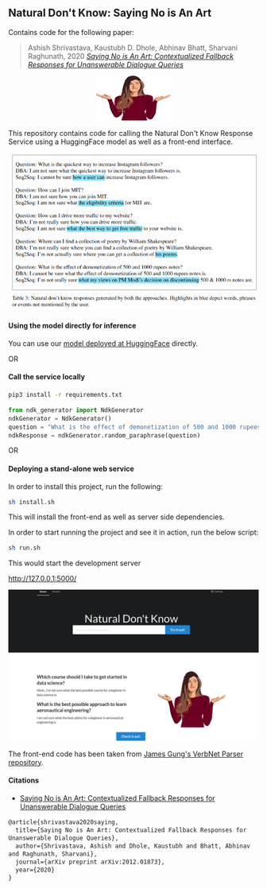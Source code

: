 ## Natural Don't Know: Saying No is An Art

Contains code for the following paper:

> Ashish Shrivastava, Kaustubh D. Dhole, Abhinav Bhatt, Sharvani Raghunath, 2020 _[Saying No is An Art: Contextualized Fallback Responses for Unanswerable Dialogue Queries](https://arxiv.org/pdf/2012.01873.pdf)_

<p align="center">
<img src="https://github.com/kaustubhdhole/natural-dont-know/blob/main/dontknow.png" width="150" height="90">
</p>

This repository contains code for calling the Natural Don't Know Response Service using a HuggingFace model as well as a front-end interface.

![Alt text](examples.png?raw=true "Title")

#### Using the model directly for inference
You can use our [model deployed at HuggingFace](https://huggingface.co/ashish-shrivastava/dont-know-response) directly.

OR 
#### Call the service locally
```bash
pip3 install -r requirements.txt
```
```python
from ndk_generator import NdkGenerator
ndkGenerator = NdkGenerator()
question = "What is the effect of demonetization of 500 and 1000 rupees notes?"
ndkResponse = ndkGenerator.random_paraphrase(question)
```

OR 
#### Deploying a stand-alone web service

In order to install this project, run the following: 
```bash
sh install.sh
```
This will install the front-end as well as server side dependencies.


In order to start running the project and see it in action, run the below script: 
```bash
sh run.sh
```
This would start the development server

http://127.0.0.1:5000/ 

![Alt text](front-end.png?raw=true "Title")

The front-end code has been taken from [James Gung's VerbNet Parser repository](https://github.com/jgung/verbnet-parser).

#### Citations

* [Saying No is An Art: Contextualized Fallback Responses for Unanswerable Dialogue Queries](https://arxiv.org/abs/2012.01873)
```bibtext
@article{shrivastava2020saying,
  title={Saying No is An Art: Contextualized Fallback Responses for Unanswerable Dialogue Queries},
  author={Shrivastava, Ashish and Dhole, Kaustubh and Bhatt, Abhinav and Raghunath, Sharvani},
  journal={arXiv preprint arXiv:2012.01873},
  year={2020}
}
```